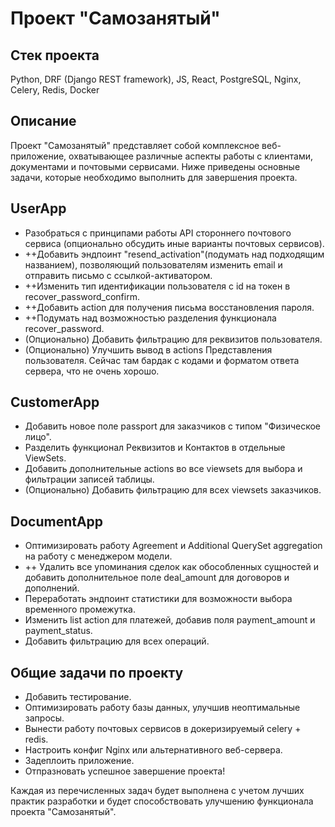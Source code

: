 # Проект "Самозанятый"

## Стек проекта
Python, DRF (Django REST framework), JS, React, PostgreSQL, Nginx, Celery, Redis, Docker

## Описание
Проект "Самозанятый" представляет собой комплексное веб-приложение, охватывающее различные аспекты работы с клиентами, документами и почтовыми сервисами. Ниже приведены основные задачи, которые необходимо выполнить для завершения проекта.

## UserApp
- Разобраться с принципами работы API стороннего почтового сервиса (опционально обсудить иные варианты почтовых сервисов).
- ++Добавить эндпоинт "resend_activation"(подумать над подходящим названием), позволяющий пользователям изменить email и отправить письмо с ссылкой-активатором.
- ++Изменить тип идентификации пользователя с id на токен в recover_password_confirm.
- ++Добавить action для получения письма восстановления пароля.
- ++Подумать над возможностью разделения функционала recover_password.
- (Опционально) Добавить фильтрацию для реквизитов пользователя.
- (Опционально) Улучшить вывод в actions Представления пользователя. Сейчас там бардак с кодами и форматом ответа сервера, что не очень хорошо.

## CustomerApp
- Добавить новое поле passport для заказчиков с типом "Физическое лицо".
- Разделить функционал Реквизитов и Контактов в отдельные ViewSets.
- Добавить дополнительные actions во все viewsets для выбора и фильтрации записей таблицы.
- (Опционально) Добавить фильтрацию для всех viewsets заказчиков.

## DocumentApp
- Оптимизировать работу Agreement и Additional QuerySet aggregation на работу с менеджером модели.
- ++ Удалить все упоминания сделок как обособленных сущностей и добавить дополнительное поле deal_amount для договоров и дополнений.
- Переработать эндпоинт статистики для возможности выбора временного промежутка.
- Изменить list action для платежей, добавив поля payment_amount и payment_status.
- Добавить фильтрацию для всех операций.

## Общие задачи по проекту
- Добавить тестирование.
- Оптимизировать работу базы данных, улучшив неоптимальные запросы.
- Вынести работу почтовых сервисов в докеризируемый celery + redis.
- Настроить конфиг Nginx или альтернативного веб-сервера.
- Задеплоить приложение.
- Отпразновать успешное завершение проекта!

Каждая из перечисленных задач будет выполнена с учетом лучших практик разработки и будет способствовать улучшению функционала проекта "Самозанятый".